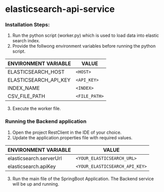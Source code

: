 # elasticsearch-api-service

### Installation Steps:
1. Run the python script (worker.py) which is used to load data into elastic search index.
2. Provide the follwong environment variables before running the python script.
   
  | ENVIRONMENT VARIABLE| VALUE            |
  | ------------------- | ---------------- |
  | ELASTICSEARCH_HOST  | `<HOST>`         |
  | ELASTICSEARCH_API_KEY | `<API_KEY>`     |
  | INDEX_NAME          | `<INDEX>`        |
  | CSV_FILE_PATH       | `<FILE_PATH>`    |

3. Execute the worker file.


### Running the Backend application
1. Open the project RestClient in the IDE of your choice.
2. Update the application.properties file with required values.
   
| ENVIRONMENT VARIABLE      | VALUE                         |
| ------------------------- | ----------------------------- |
| elasticsearch.serverUrl   | `<YOUR_ELASTICSEARCH_URL>`    |
| elasticsearch.apiKey      | `<YOUR_ELASTICSEARCH_API_KEY>` |

3. Run the main file of the SpringBoot Application. The Backend service will be up and running.

